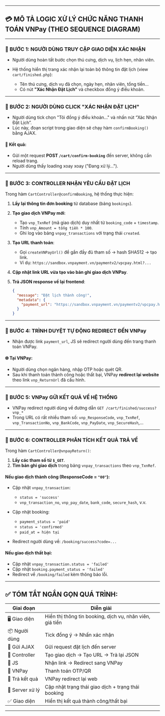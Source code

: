 
---

## 💳 MÔ TẢ LOGIC XỬ LÝ CHỨC NĂNG THANH TOÁN VNPay (THEO SEQUENCE DIAGRAM)

---

### 🔶 **BƯỚC 1: NGƯỜI DÙNG TRUY CẬP GIAO DIỆN XÁC NHẬN**

* Người dùng hoàn tất bước chọn thú cưng, dịch vụ, lịch hẹn, nhân viên.
* Hệ thống hiển thị trang xác nhận lại toàn bộ thông tin đặt lịch (view `cart/finished.php`):

  * Tên thú cưng, dịch vụ đã chọn, ngày hẹn, nhân viên, tổng tiền...
  * Có nút **"Xác Nhận Đặt Lịch"** và checkbox đồng ý điều khoản.

---

### 🔶 **BƯỚC 2: NGƯỜI DÙNG CLICK "XÁC NHẬN ĐẶT LỊCH"**

* Người dùng tick chọn "Tôi đồng ý điều khoản..." và nhấn nút “Xác Nhận Đặt Lịch”.
* Lúc này, đoạn script trong giao diện sẽ chạy hàm `confirmBooking()` bằng AJAX.

#### 🎯 Kết quả:

* Gửi một request **POST `/cart/confirm-booking`** đến server, không cần reload trang.
* Người dùng thấy loading xoay xoay ("Đang xử lý...").

---

### 🔶 **BƯỚC 3: CONTROLLER NHẬN YÊU CẦU ĐẶT LỊCH**

Trong hàm `CartController@confirmBooking`, hệ thống thực hiện:

1. **Lấy lại thông tin đơn booking** từ database (bảng `bookings`).

2. **Tạo giao dịch VNPay mới**:

   * Tạo `vnp_TxnRef` (mã giao dịch) duy nhất từ `booking_code` + `timestamp`.
   * Tính `vnp_Amount = tổng tiền * 100`.
   * Ghi log vào bảng `vnpay_transactions` với trạng thái `created`.

3. **Tạo URL thanh toán**:

   * Gọi `createVNPayUrl()` để gắn đầy đủ tham số → hash SHA512 → tạo link.
   * Ví dụ: `https://sandbox.vnpayment.vn/paymentv2/vpcpay.html?...`

4. **Cập nhật link URL vừa tạo vào bản ghi giao dịch VNPay**.

5. **Trả JSON response về lại frontend**:

   ```json
   {
     "message": "Đặt lịch thành công!",
     "metadata": {
       "payment_url": "https://sandbox.vnpayment.vn/paymentv2/vpcpay.html?..."
     }
   }
   ```

---

### 🔶 **BƯỚC 4: TRÌNH DUYỆT TỰ ĐỘNG REDIRECT ĐẾN VNPay**

* Nhận được link `payment_url`, JS sẽ redirect người dùng đến trang thanh toán VNPay.

#### 🌐 Tại VNPay:

* Người dùng chọn ngân hàng, nhập OTP hoặc quét QR.
* Sau khi thanh toán thành công hoặc thất bại, VNPay **redirect lại website** theo link `vnp_ReturnUrl` đã cấu hình.

---

### 🔶 **BƯỚC 5: VNPay GỬI KẾT QUẢ VỀ HỆ THỐNG**

* VNPay redirect người dùng về đường dẫn `GET /cart/finished/success?vnp_*`
* Trong URL có rất nhiều tham số: `vnp_ResponseCode`, `vnp_TxnRef`, `vnp_TransactionNo`, `vnp_BankCode`, `vnp_PayDate`, `vnp_SecureHash`,...

---

### 🔶 **BƯỚC 6: CONTROLLER PHÂN TÍCH KẾT QUẢ TRẢ VỀ**

Trong hàm `CartController@vnpayReturn()`:

1. **Lấy các tham số từ `$_GET`**.
2. **Tìm bản ghi giao dịch** trong bảng `vnpay_transactions` theo `vnp_TxnRef`.

#### Nếu giao dịch **thành công** (ResponseCode = `"00"`):

* Cập nhật `vnpay_transaction`:

  * `status = 'success'`
  * `vnp_transaction_no`, `vnp_pay_date`, `bank_code`, `secure_hash`, v.v.

* Cập nhật booking:

  * `payment_status = 'paid'`
  * `status = 'confirmed'`
  * `paid_at = hiện tại`

* Redirect người dùng về: `/booking/success?code=...`

#### Nếu giao dịch **thất bại**:

* Cập nhật `vnpay_transaction.status = 'failed'`
* Cập nhật `booking.payment_status = 'failed'`
* Redirect về `/booking/failed` kèm thông báo lỗi.

---

## ✅ TÓM TẮT NGẮN GỌN QUÁ TRÌNH:

| Giai đoạn       | Diễn giải                                                |
| --------------- | -------------------------------------------------------- |
| 🖥 Giao diện    | Hiển thị thông tin booking, dịch vụ, nhân viên, giá tiền |
| 📦 Người dùng   | Tick đồng ý → Nhấn xác nhận                              |
| 📡 Gửi AJAX     | Gửi request đặt lịch đến server                          |
| 🧠 Controller   | Tạo giao dịch → Tạo URL → Trả lại JSON                   |
| 🚀 JS           | Nhận link → Redirect sang VNPay                          |
| 💸 VNPay        | Thanh toán OTP/QR                                        |
| 🔄 Trả kết quả  | VNPay redirect lại web                                   |
| 🧾 Server xử lý | Cập nhật trạng thái giao dịch + trạng thái booking       |
| ✅ Giao diện     | Hiển thị kết quả thành công/thất bại                     |

---
